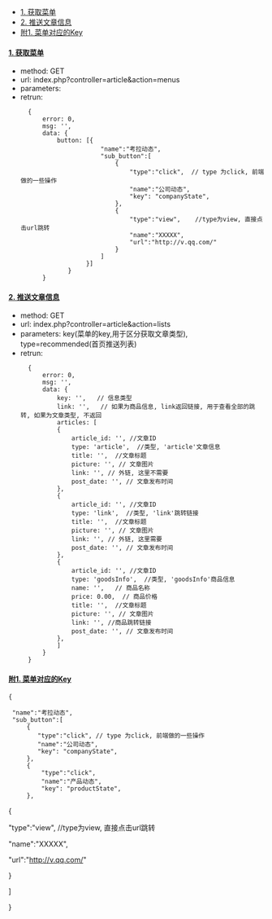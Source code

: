 * [1. 获取菜单](#getmenu)
* [2. 推送文章信息](#getInfo)
* [附1. 菜单对应的Key](#key)

#### [1. 获取菜单](id:getmenu)

* method: GET
* url: index.php?controller=article&action=menus
* parameters: 
* retrun: 
  ```
    {
        error: 0,
        msg: '',
        data: {
            button: [{
                        "name":"考拉动态",
                        "sub_button":[
                            {    
                                "type":"click",  // type 为click, 前端做的一些操作
                                "name":"公司动态",
                                "key": "companyState",
                            },
                            {
                                "type":"view",    //type为view, 直接点击url跳转
                                "name":"XXXXX",
                                "url":"http://v.qq.com/"
                            }
                        ]
                    }]
               }   
        }
  ```


#### [2. 推送文章信息](id:getInfo)

* method: GET
* url: index.php?controller=article&action=lists
* parameters: key\(菜单的key,用于区分获取文章类型\), type=recommended\(首页推送列表\)
* retrun: 
  ```
    {
        error: 0,
        msg: '',
        data: {
            key: '',   // 信息类型
            link: '',   // 如果为商品信息, link返回链接, 用于查看全部的跳转, 如果为文章类型, 不返回
            articles: [
            {
                article_id: '', //文章ID
                type: 'article',  //类型, 'article'文章信息
                title: '',  //文章标题
                picture: '', // 文章图片
                link: '', // 外链, 这里不需要
                post_date: '', // 文章发布时间
            },
            {
                article_id: '', //文章ID
                type: 'link',  //类型, 'link'跳转链接
                title: '',  //文章标题
                picture: '', // 文章图片
                link: '', // 外链, 这里需要
                post_date: '', // 文章发布时间
            },
            {
                article_id: '', //文章ID
                type: 'goodsInfo',  //类型, 'goodsInfo'商品信息
                name: '',   // 商品名称 
                price: 0.00,  // 商品价格
                title: '',  //文章标题
                picture: '', // 文章图片
                link: '', //商品跳转链接
                post_date: '', // 文章发布时间
            },
            ]
        }   
    }
  ```


#### [附1. 菜单对应的Key](id:key)

```
{

 "name":"考拉动态",
 "sub_button":[
     {
        "type":"click", // type 为click, 前端做的一些操作
        "name":"公司动态",
        "key": "companyState",
     },
     {
         "type":"click", 
         "name":"产品动态",
         "key": "productState",
     },
```

{

"type":"view", \/\/type为view, 直接点击url跳转

"name":"XXXXX",

"url":"[http:\/\/v.qq.com\/](http://v.qq.com/)"

}

\]

}


